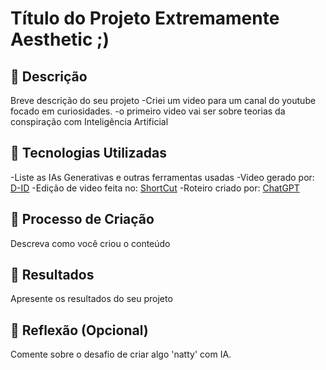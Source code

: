 # Título do Projeto Extremamente Aesthetic ;)

## 📒 Descrição
Breve descrição do seu projeto
-Criei um video para um canal do youtube focado em curiosidades.
-o primeiro video vai ser sobre teorias da conspiração com Inteligência Artificial
## 🤖 Tecnologias Utilizadas
-Liste as IAs Generativas e outras ferramentas usadas
-Video gerado por: [D-ID](https://studio.d-id.com/)
-Edição de video feita no: [ShortCut](https://shotcut.org/)
-Roteiro criado por: [ChatGPT](https://chatgpt.com/?oai-dm=1)
## 🧐 Processo de Criação
Descreva como você criou o conteúdo

## 🚀 Resultados
Apresente os resultados do seu projeto

## 💭 Reflexão (Opcional)
Comente sobre o desafio de criar algo 'natty' com IA.
